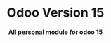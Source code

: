 <div align="center">
<!-- <img src="logo.png"  alt="Tech Stacks"> -->
    <h1>Odoo Version 15</h1>
    <strong>All personal module for odoo 15</strong>
</div>

<br/> 
